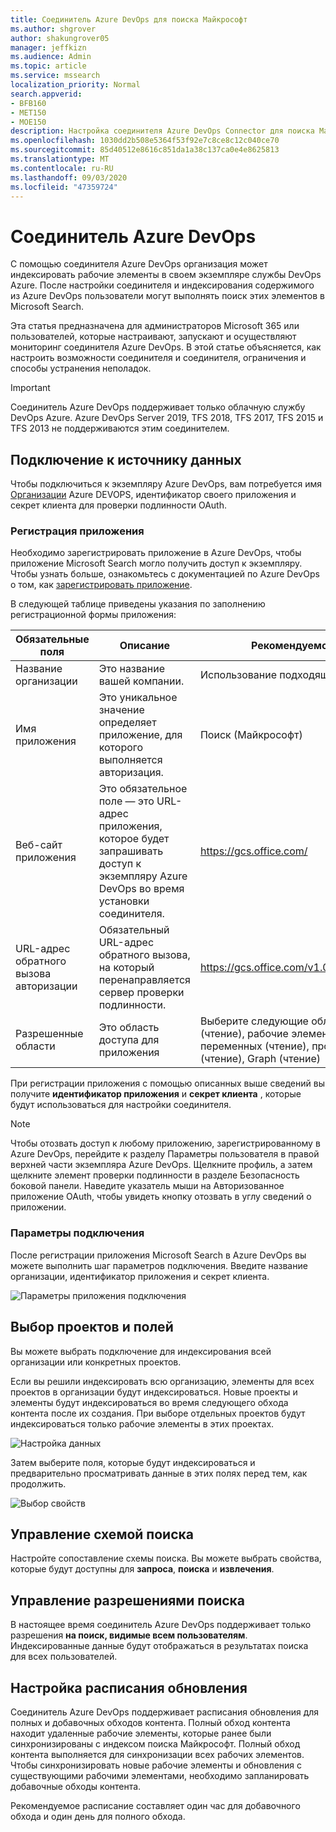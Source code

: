 ```yaml
---
title: Соединитель Azure DevOps для поиска Майкрософт
ms.author: shgrover
author: shakungrover05
manager: jeffkizn
ms.audience: Admin
ms.topic: article
ms.service: mssearch
localization_priority: Normal
search.appverid:
- BFB160
- MET150
- MOE150
description: Настройка соединителя Azure DevOps Connector для поиска Майкрософт
ms.openlocfilehash: 1030dd2b508e5364f53f92e7c8ce8c12c040ce70
ms.sourcegitcommit: 85d40512e8616c851da1a38c137ca0e4e8625813
ms.translationtype: MT
ms.contentlocale: ru-RU
ms.lasthandoff: 09/03/2020
ms.locfileid: "47359724"
---
```

# <a name="azure-devops-connector"></a>Соединитель Azure DevOps

С помощью соединителя Azure DevOps организация может индексировать рабочие элементы в своем экземпляре службы DevOps Azure. После настройки соединителя и индексирования содержимого из Azure DevOps пользователи могут выполнять поиск этих элементов в Microsoft Search.

Эта статья предназначена для администраторов Microsoft 365 или пользователей, которые настраивают, запускают и осуществляют мониторинг соединителя Azure DevOps. В этой статье объясняется, как настроить возможности соединителя и соединителя, ограничения и способы устранения неполадок.

>[!IMPORTANT]
>Соединитель Azure DevOps поддерживает только облачную службу DevOps Azure. Azure DevOps Server 2019, TFS 2018, TFS 2017, TFS 2015 и TFS 2013 не поддерживаются этим соединителем.

## <a name="connect-to-a-data-source"></a>Подключение к источнику данных

Чтобы подключиться к экземпляру Azure DevOps, вам потребуется имя [Организации](https://docs.microsoft.com/azure/devops/organizations/accounts/create-organization) Azure DEVOPS, идентификатор своего приложения и секрет клиента для проверки подлинности OAuth.

### <a name="register-an-app"></a>Регистрация приложения

Необходимо зарегистрировать приложение в Azure DevOps, чтобы приложение Microsoft Search могло получить доступ к экземпляру. Чтобы узнать больше, ознакомьтесь с документацией по Azure DevOps о том, как [зарегистрировать приложение](https://docs.microsoft.com/azure/devops/integrate/get-started/authentication/oauth?view=azure-devops#register-your-app).

В следующей таблице приведены указания по заполнению регистрационной формы приложения:

 **Обязательные поля** | **Описание**      | **Рекомендуемое значение**
--- | --- | ---
| Название организации         | Это название вашей компании. | Использование подходящего значения   |
| Имя приложения     | Это уникальное значение определяет приложение, для которого выполняется авторизация.    | Поиск (Майкрософт)     |
| Веб-сайт приложения  | Это обязательное поле — это URL-адрес приложения, которое будет запрашивать доступ к экземпляру Azure DevOps во время установки соединителя.  | <https://gcs.office.com/>                |
| URL-адрес обратного вызова авторизации        | Обязательный URL-адрес обратного вызова, на который перенаправляется сервер проверки подлинности. | <https://gcs.office.com/v1.0/admin/oauth/callback>|
| Разрешенные области | Это область доступа для приложения | Выберите следующие области: удостоверение (чтение), рабочие элементы (чтение), группы переменных (чтение), проект и Рабочая группа (чтение), Graph (чтение)|

При регистрации приложения с помощью описанных выше сведений вы получите **идентификатор приложения** и **секрет клиента** , которые будут использоваться для настройки соединителя.

>[!NOTE]
>Чтобы отозвать доступ к любому приложению, зарегистрированному в Azure DevOps, перейдите к разделу Параметры пользователя в правой верхней части экземпляра Azure DevOps. Щелкните профиль, а затем щелкните элемент проверки подлинности в разделе Безопасность боковой панели. Наведите указатель мыши на Авторизованное приложение OAuth, чтобы увидеть кнопку отозвать в углу сведений о приложении.

### <a name="connection-settings"></a>Параметры подключения

После регистрации приложения Microsoft Search в Azure DevOps вы можете выполнить шаг параметров подключения. Введите название организации, идентификатор приложения и секрет клиента.

![Параметры приложения подключения](media/ADO_Connection_settings_2.png)

## <a name="select-projects-and-fields"></a>Выбор проектов и полей

Вы можете выбрать подключение для индексирования всей организации или конкретных проектов.

Если вы решили индексировать всю организацию, элементы для всех проектов в организации будут индексироваться. Новые проекты и элементы будут индексироваться во время следующего обхода контента после их создания. При выборе отдельных проектов будут индексироваться только рабочие элементы в этих проектах.

![Настройка данных](media/ADO_Configure_data.png)

Затем выберите поля, которые будут индексироваться и предварительно просматривать данные в этих полях перед тем, как продолжить.

![Выбор свойств](media/ADO_choose_properties.png)

## <a name="manage-the-search-schema"></a>Управление схемой поиска

Настройте сопоставление схемы поиска. Вы можете выбрать свойства, которые будут доступны для **запроса**, **поиска** и **извлечения**.

## <a name="manage-search-permissions"></a>Управление разрешениями поиска

В настоящее время соединитель Azure DevOps поддерживает только разрешения **на поиск, видимые всем пользователям**. Индексированные данные будут отображаться в результатах поиска для всех пользователей.

## <a name="set-the-refresh-schedule"></a>Настройка расписания обновления

Соединитель Azure DevOps поддерживает расписания обновления для полных и добавочных обходов контента. Полный обход контента находит удаленные рабочие элементы, которые ранее были синхронизированы с индексом поиска Майкрософт. Полный обход контента выполняется для синхронизации всех рабочих элементов. Чтобы синхронизировать новые рабочие элементы и обновления с существующими рабочими элементами, необходимо запланировать добавочные обходы контента.

Рекомендуемое расписание составляет один час для добавочного обхода и один день для полного обхода.
